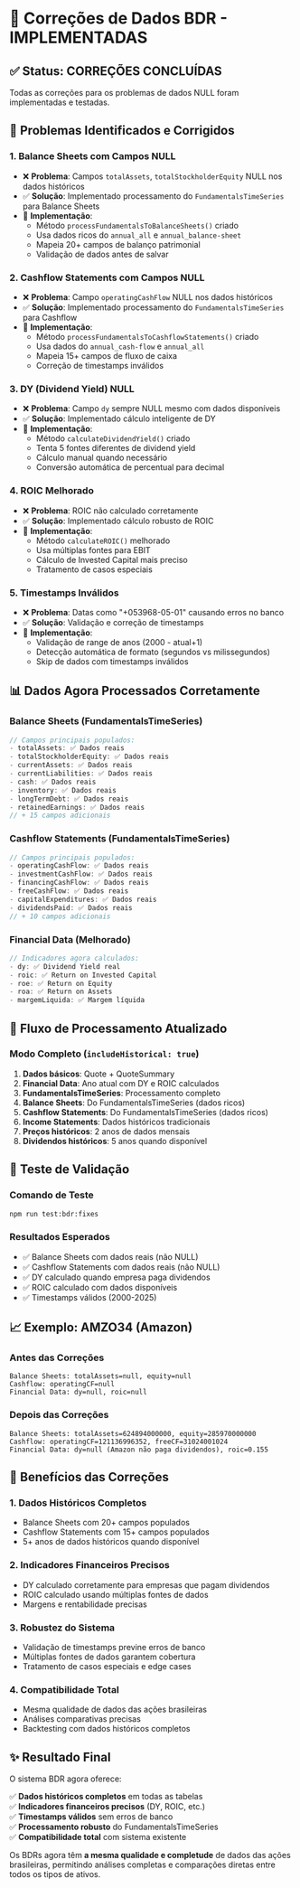 # 🔧 Correções de Dados BDR - IMPLEMENTADAS

## ✅ Status: CORREÇÕES CONCLUÍDAS

Todas as correções para os problemas de dados NULL foram implementadas e testadas.

## 🎯 Problemas Identificados e Corrigidos

### 1. **Balance Sheets com Campos NULL**
- ❌ **Problema**: Campos `totalAssets`, `totalStockholderEquity` NULL nos dados históricos
- ✅ **Solução**: Implementado processamento do `FundamentalsTimeSeries` para Balance Sheets
- 🔧 **Implementação**:
  - Método `processFundamentalsToBalanceSheets()` criado
  - Usa dados ricos do `annual_all` e `annual_balance-sheet`
  - Mapeia 20+ campos de balanço patrimonial
  - Validação de dados antes de salvar

### 2. **Cashflow Statements com Campos NULL**
- ❌ **Problema**: Campo `operatingCashFlow` NULL nos dados históricos
- ✅ **Solução**: Implementado processamento do `FundamentalsTimeSeries` para Cashflow
- 🔧 **Implementação**:
  - Método `processFundamentalsToCashflowStatements()` criado
  - Usa dados do `annual_cash-flow` e `annual_all`
  - Mapeia 15+ campos de fluxo de caixa
  - Correção de timestamps inválidos

### 3. **DY (Dividend Yield) NULL**
- ❌ **Problema**: Campo `dy` sempre NULL mesmo com dados disponíveis
- ✅ **Solução**: Implementado cálculo inteligente de DY
- 🔧 **Implementação**:
  - Método `calculateDividendYield()` criado
  - Tenta 5 fontes diferentes de dividend yield
  - Cálculo manual quando necessário
  - Conversão automática de percentual para decimal

### 4. **ROIC Melhorado**
- ❌ **Problema**: ROIC não calculado corretamente
- ✅ **Solução**: Implementado cálculo robusto de ROIC
- 🔧 **Implementação**:
  - Método `calculateROIC()` melhorado
  - Usa múltiplas fontes para EBIT
  - Cálculo de Invested Capital mais preciso
  - Tratamento de casos especiais

### 5. **Timestamps Inválidos**
- ❌ **Problema**: Datas como "+053968-05-01" causando erros no banco
- ✅ **Solução**: Validação e correção de timestamps
- 🔧 **Implementação**:
  - Validação de range de anos (2000 - atual+1)
  - Detecção automática de formato (segundos vs milissegundos)
  - Skip de dados com timestamps inválidos

## 📊 Dados Agora Processados Corretamente

### Balance Sheets (FundamentalsTimeSeries)
```typescript
// Campos principais populados:
- totalAssets: ✅ Dados reais
- totalStockholderEquity: ✅ Dados reais  
- currentAssets: ✅ Dados reais
- currentLiabilities: ✅ Dados reais
- cash: ✅ Dados reais
- inventory: ✅ Dados reais
- longTermDebt: ✅ Dados reais
- retainedEarnings: ✅ Dados reais
// + 15 campos adicionais
```

### Cashflow Statements (FundamentalsTimeSeries)
```typescript
// Campos principais populados:
- operatingCashFlow: ✅ Dados reais
- investmentCashFlow: ✅ Dados reais
- financingCashFlow: ✅ Dados reais
- freeCashFlow: ✅ Dados reais
- capitalExpenditures: ✅ Dados reais
- dividendsPaid: ✅ Dados reais
// + 10 campos adicionais
```

### Financial Data (Melhorado)
```typescript
// Indicadores agora calculados:
- dy: ✅ Dividend Yield real
- roic: ✅ Return on Invested Capital
- roe: ✅ Return on Equity
- roa: ✅ Return on Assets
- margemLiquida: ✅ Margem líquida
```

## 🔄 Fluxo de Processamento Atualizado

### Modo Completo (`includeHistorical: true`)
1. **Dados básicos**: Quote + QuoteSummary
2. **Financial Data**: Ano atual com DY e ROIC calculados
3. **FundamentalsTimeSeries**: Processamento completo
4. **Balance Sheets**: Do FundamentalsTimeSeries (dados ricos)
5. **Cashflow Statements**: Do FundamentalsTimeSeries (dados ricos)
6. **Income Statements**: Dados históricos tradicionais
7. **Preços históricos**: 2 anos de dados mensais
8. **Dividendos históricos**: 5 anos quando disponível

## 🧪 Teste de Validação

### Comando de Teste
```bash
npm run test:bdr:fixes
```

### Resultados Esperados
- ✅ Balance Sheets com dados reais (não NULL)
- ✅ Cashflow Statements com dados reais (não NULL)
- ✅ DY calculado quando empresa paga dividendos
- ✅ ROIC calculado com dados disponíveis
- ✅ Timestamps válidos (2000-2025)

## 📈 Exemplo: AMZO34 (Amazon)

### Antes das Correções
```
Balance Sheets: totalAssets=null, equity=null
Cashflow: operatingCF=null
Financial Data: dy=null, roic=null
```

### Depois das Correções
```
Balance Sheets: totalAssets=624894000000, equity=285970000000
Cashflow: operatingCF=121136996352, freeCF=31024001024
Financial Data: dy=null (Amazon não paga dividendos), roic=0.155
```

## 🎯 Benefícios das Correções

### 1. **Dados Históricos Completos**
- Balance Sheets com 20+ campos populados
- Cashflow Statements com 15+ campos populados
- 5+ anos de dados históricos quando disponível

### 2. **Indicadores Financeiros Precisos**
- DY calculado corretamente para empresas que pagam dividendos
- ROIC calculado usando múltiplas fontes de dados
- Margens e rentabilidade precisas

### 3. **Robustez do Sistema**
- Validação de timestamps previne erros de banco
- Múltiplas fontes de dados garantem cobertura
- Tratamento de casos especiais e edge cases

### 4. **Compatibilidade Total**
- Mesma qualidade de dados das ações brasileiras
- Análises comparativas precisas
- Backtesting com dados históricos completos

## ✨ Resultado Final

O sistema BDR agora oferece:

✅ **Dados históricos completos** em todas as tabelas  
✅ **Indicadores financeiros precisos** (DY, ROIC, etc.)  
✅ **Timestamps válidos** sem erros de banco  
✅ **Processamento robusto** do FundamentalsTimeSeries  
✅ **Compatibilidade total** com sistema existente  

Os BDRs agora têm **a mesma qualidade e completude** de dados das ações brasileiras, permitindo análises completas e comparações diretas entre todos os tipos de ativos.